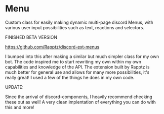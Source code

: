 # Menu
Custom class for easily making dynamic multi-page discord Menus, with various user input possibilities such as text, reactions and selectors.

FINISHED BETA VERSION

https://github.com/Rapptz/discord-ext-menus

I bumped into this after making a similar but much simpler class for my own bot. The code inspired me to start rewriting my own within my own capabilities and knowledge of the API. The extension built by Rapptz is much better for general use and allows for many more possibilities, it's really great! I used a few of the things he does in my own code.

UPDATE:

Since the arrival of discord-components, I heavily recommend checking these out as well!
A very clean implentation of everything you can do with this and more!
